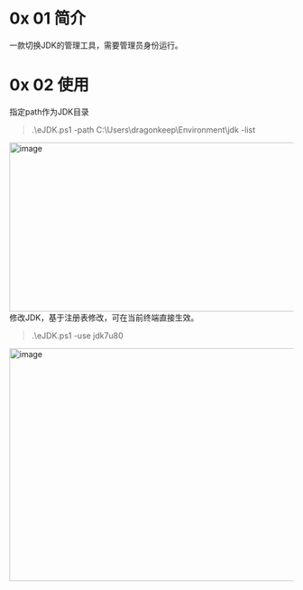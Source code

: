 # 0x 01 简介

一款切换JDK的管理工具，需要管理员身份运行。

# 0x 02 使用

指定path作为JDK目录

> .\eJDK.ps1 -path C:\Users\dragonkeep\Environment\jdk -list
<img width="1103" height="300" alt="image" src="https://github.com/user-attachments/assets/a455b1c1-411a-42b1-84b1-45edc0826d65" />
修改JDK，基于注册表修改，可在当前终端直接生效。

> .\eJDK.ps1 -use jdk7u80
<img width="1481" height="413" alt="image" src="https://github.com/user-attachments/assets/29d6fa51-a123-43ea-ac00-436e4ad00a02" />

